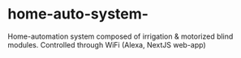 # home-auto-system-
Home-automation system composed of irrigation &amp; motorized blind modules. 
Controlled through WiFi (Alexa, NextJS web-app)
